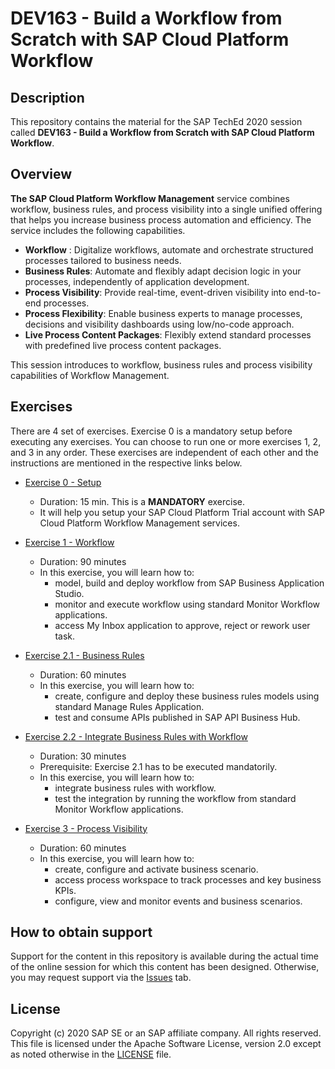 # DEV163 - Build a Workflow from Scratch with SAP Cloud Platform Workflow

## Description

This repository contains the material for the SAP TechEd 2020 session called **DEV163 - Build a Workflow from Scratch with SAP Cloud Platform Workflow**. 

## Overview

**The SAP Cloud Platform Workflow Management** service combines workflow, business rules, and process visibility into a single unified offering that helps you increase business process automation and efficiency. The service includes the following capabilities.
- **Workflow** : Digitalize workflows, automate and orchestrate structured processes tailored to business needs.
- **Business Rules**: Automate and flexibly adapt decision logic in your processes, independently of application development.
- **Process Visibility**:  Provide real-time, event-driven visibility into end-to-end processes.
- **Process Flexibility**:  Enable business experts to manage processes, decisions and visibility dashboards using low/no-code approach.
- **Live Process Content Packages**: Flexibly extend standard processes with predefined live process content packages.

This session introduces to workflow, business rules and process visibility capabilities of Workflow Management.

## Exercises

There are 4 set of exercises. Exercise 0 is a mandatory setup before executing any exercises. You can choose to run one or more exercises 1, 2, and 3 in any order. These exercises are independent of each other and the instructions are mentioned in the respective links below.  

- [Exercise 0 - Setup](https://github.com/SAP-samples/teched2020-DEV163/blob/master/exercises/Exercise0/Setup%20Trial%20Landscape.pdf)
    - Duration: 15 min. This is a **MANDATORY** exercise.
    - It will help you setup your SAP Cloud Platform Trial account with SAP Cloud Platform Workflow Management services. 

- [Exercise 1 - Workflow](https://github.com/SAP-samples/teched2020-DEV163/blob/master/exercises/Exercise1/Workflow.pdf)
    - Duration: 90 minutes 
    - In this exercise, you will learn how to:
        - model, build and deploy workflow from SAP Business Application Studio.
        - monitor and execute workflow using standard Monitor Workflow applications. 
        - access My Inbox application to approve, reject or rework user task. 
        
- [Exercise 2.1 - Business Rules](https://github.com/SAP-samples/teched2020-DEV163/blob/master/exercises/Exercise2/BusinessRules.pdf)
    - Duration: 60 minutes
    - In this exercise, you will learn how to:
        - create, configure and deploy these business rules models using standard Manage Rules Application.
        - test and consume APIs published in SAP API Business Hub.
  
 - [Exercise 2.2 - Integrate Business Rules with Workflow](https://github.com/SAP-samples/teched2020-DEV163/blob/master/exercises/Exercise2/IntegrationWithWorkflow.pdf)
    - Duration: 30 minutes
    - Prerequisite: Exercise 2.1 has to be executed mandatorily. 
    - In this exercise, you will learn how to:
        - integrate business rules with workflow.
        - test the integration by running the workflow from standard Monitor Workflow applications.
        
- [Exercise 3 - Process Visibility](https://github.com/SAP-samples/teched2020-DEV163/blob/master/exercises/Exercise3/ProcessVisibility.pdf)
    - Duration: 60 minutes
    - In this exercise, you will learn how to: 
        - create, configure and activate business scenario.
        - access process workspace to track processes and key business KPIs.
        - configure, view and monitor events and business scenarios.

## How to obtain support

Support for the content in this repository is available during the actual time of the online session for which this content has been designed. Otherwise, you may request support via the [Issues](../../issues) tab.

## License
Copyright (c) 2020 SAP SE or an SAP affiliate company. All rights reserved. This file is licensed under the Apache Software License, version 2.0 except as noted otherwise in the [LICENSE](LICENSES/Apache-2.0.txt) file.
